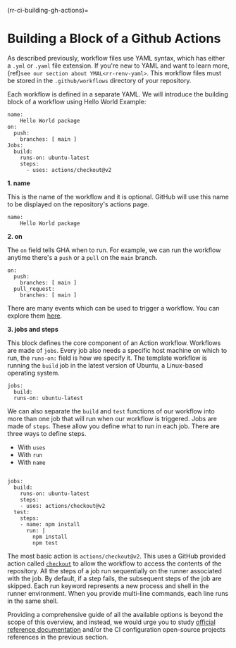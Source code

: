 (rr-ci-building-gh-actions)=
# Building a Block of a Github Actions

As described previously, workflow files use YAML syntax, which has either a `.yml` or `.yaml` file extension.
If you're new to YAML and want to learn more, {ref}`see our section about YMAL<rr-renv-yaml>`.
This workflow files must be stored in the `.github/workflows` directory of your repository.

Each workflow is defined in a separate YAML. We will introduce the building block of a workflow using Hello World Example:

```
name:
    Hello World package
on:
  push:
    branches: [ main ]
Jobs:
  build:
    runs-on: ubuntu-latest
    steps:
      - uses: actions/checkout@v2
```  

**1. name**

This is the name of the workflow and it is optional. GitHub will use this name to be displayed on the repository's actions page.
```
name:
    Hello World package
```

**2. on**

The `on` field tells GHA when to run. For example, we can run the workflow anytime there's a `push` or a `pull` on the `main` branch.
```
on:
  push:
    branches: [ main ]
  pull_request:
    branches: [ main ]
```
There are many events which can be used to trigger a workflow. You can explore them [here](https://docs.github.com/en/free-pro-team@latest/actions/reference/workflow-syntax-for-github-actions).

**3. jobs and steps**

This block defines the core component of an Action workflow. Workflows are made of `jobs`.
Every job also needs a specific host machine on which to run, the `runs-on:` field is how we specify it.
The template workflow is running the `build` job in the latest version of Ubuntu, a Linux-based operating system.

```
jobs:
  build:
  runs-on: ubuntu-latest
```

We can also separate the `build` and `test` functions of our workflow into more than one job that will run when our workflow is triggered. Jobs are made of `steps`.
These allow you define what to run in each job.
There are three ways to define steps.

- With `uses`
- With `run`
- With `name`

```

jobs:
  build:
    runs-on: ubuntu-latest
    steps:
    - uses: actions/checkout@v2
  test:
    steps:
    - name: npm install
      run: |
        npm install
        npm test
```

The most basic action is `actions/checkout@v2`.
This uses a GitHub provided action called [`checkout`](https://github.com/actions/checkout) to allow the workflow to access the contents of the repository.
All the steps of a job run sequentially on the runner associated with the job.
By default, if a step fails, the subsequent steps of the job are skipped. Each run keyword represents a new process and shell in the runner environment.
When you provide multi-line commands, each line runs in the same shell.

Providing a comprehensive guide of all the available options is beyond the scope of this overview, and instead, we would urge you to study [official reference documentation](https://docs.github.com/en/actions/reference/workflow-syntax-for-github-actions) and/or the CI configuration open-source projects references in the previous section.
